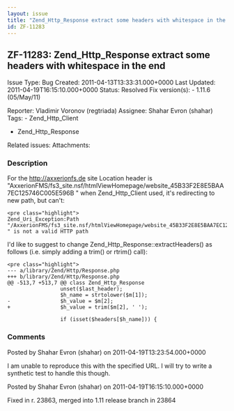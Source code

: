 ```yaml
---
layout: issue
title: "Zend_Http_Response extract some headers with whitespace in the end"
id: ZF-11283
---
```


ZF-11283: Zend\_Http\_Response extract some headers with whitespace in the end
------------------------------------------------------------------------------

 Issue Type: Bug Created: 2011-04-13T13:33:31.000+0000 Last Updated: 2011-04-19T16:15:10.000+0000 Status: Resolved Fix version(s): - 1.11.6 (05/May/11)
 
 Reporter:  Vladimir Voronov (regtriada)  Assignee:  Shahar Evron (shahar)  Tags: - Zend\_Http\_Client
- Zend\_Http\_Response
 
 Related issues: 
 Attachments: 
### Description

For the <http://axxerionfs.de> site Location header is "AxxerionFMS/fs3\_site.nsf/htmlViewHomepage/website\_45B33F2E8E5BAA7EC125746C005E596B " when Zend\_Http\_Client used, it's redirecting to new path, but can't:

 
    <pre class="highlight">
    Zend_Uri_Exception:Path "/AxxerionFMS/fs3_site.nsf/htmlViewHomepage/website_45B33F2E8E5BAA7EC125746C005E596B   " is not a valid HTTP path


I'd like to suggest to change Zend\_Http\_Response::extractHeaders() as follows (i.e. simply adding a trim() or rtrim() call):

 
    <pre class="highlight">
    --- a/library/Zend/Http/Response.php
    +++ b/library/Zend/Http/Response.php
    @@ -513,7 +513,7 @@ class Zend_Http_Response
                     unset($last_header);
                     $h_name = strtolower($m[1]);
    -                $h_value = $m[2];
    +                $h_value = trim($m[2], ' ');
     
                     if (isset($headers[$h_name])) {


 

 

### Comments

Posted by Shahar Evron (shahar) on 2011-04-19T13:23:54.000+0000

I am unable to reproduce this with the specified URL. I will try to write a synthetic test to handle this though.

 

 

Posted by Shahar Evron (shahar) on 2011-04-19T16:15:10.000+0000

Fixed in r. 23863, merged into 1.11 release branch in 23864

 

 